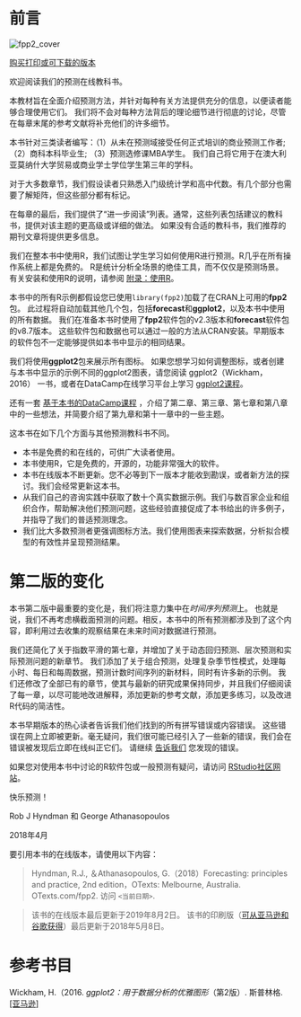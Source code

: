 # 前言
![fpp2_cover](https://otexts.com/fpp2/fpp2_cover.jpg)

[购买打印或可下载的版本](https://otexts.com/fpp2/buy-a-print-or-downloadable-version.html)

欢迎阅读我们的预测在线教科书。

本教材旨在全面介绍预测方法，并针对每种有关方法提供充分的信息，以便读者能够合理使用它们。
我们将不会对每种方法背后的理论细节进行彻底的讨论，尽管在每章末尾的参考文献将补充他们的许多细节。

本书针对三类读者编写：（1）从未在预测域接受任何正式培训的商业预测工作者; （2）商科本科毕业生; （3）预测选修课MBA学生。
我们自己将它用于在澳大利亚莫纳什大学贸易或商业学士学位学生第三年的学科。

对于大多数章节，我们假设读者只熟悉入门级统计学和高中代数。有几个部分也需要了解矩阵，但这些部分都有标记。

在每章的最后，我们提供了“进一步阅读”列表。通常，这些列表包括建议的教科书，提供对该主题的更高级或详细的做法。
如果没有合适的教科书，我们推荐的期刊文章将提供更多信息。

我们在整本书中使用R，我们试图让学生学习如何使用R进行预测。R几乎在所有操作系统上都是免费的。
R是统计分析全场景的绝佳工具，而不仅仅是预测场景。
有关安装和使用R的说明，请参阅 [附录：使用R](https://otexts.com/fpp2/appendix-using-r.html#appendix-using-r)。

本书中的所有R示例都假设您已使用`library(fpp2)`加载了在CRAN上可用的**fpp2**包。
此过程将自动加载其他几个包，包括**forecast**和**ggplot2**，以及本书中使用的所有数据。
我们在准备本书时使用了**fpp2**软件包的v2.3版本和**forecast**软件包的v8.7版本。
这些软件包和数据也可以通过一般的方法从CRAN安装。早期版本的软件包不一定能够提供如本书中显示的相同结果。

我们将使用**ggplot2**包来展示所有图标。
如果您想学习如何调整图标，或者创建与本书中显示的示例不同的ggplot2图表，请您阅读 ggplot2（Wickham，2016） 一书，或者在DataCamp在线学习平台上学习 [ggplot2课程](http://bit.ly/dcggplot2)。

还有一套 [基于本书的DataCamp课程](http://bit.ly/dcforecasting) ，介绍了第二章、第三章、第七章和第八章中的一些想法，并简要介绍了第九章和第十一章中的一些主题。

这本书在如下几个方面与其他预测教科书不同。
* 本书是免费的和在线的，可供广大读者使用。
* 本书使用R，它是免费的，开源的，功能非常强大的软件。
* 本书在线版本不断更新。您不必等到下一版本才能收到勘误，或者新方法的探讨。我们会经常更新这本书。
* 从我们自己的咨询实践中获取了数十个真实数据示例。我们与数百家企业和组织合作，帮助解决他们预测问题，这些经验直接促成了本书给出的许多例子，并指导了我们的普适预测理念。
* 我们比大多数预测者更强调图标方法。我们使用图表来探索数据，分析拟合模型的有效性并呈现预测结果。

# 第二版的变化

本书第二版中最重要的变化是，我们将注意力集中在*时间序列预测*上。
也就是说，我们不再考虑横截面预测的问题。相反，本书中的所有预测都涉及到了这个内容，即利用过去收集的观察结果在未来时间对数据进行预测。

我们还简化了关于指数平滑的第七章，并增加了关于动态回归预测、层次预测和实际预测问题的新章节。
我们添加了关于组合预测，处理复杂季节性模式，处理每小时、每日和每周数据，预测计数时间序列的新材料，同时有许多新的示例。
我们还修改了全部已有的章节，使其与最新的研究成果保持同步，并且我们仔细阅读了每一章，以尽可能地改进解释，添加更新的参考文献，添加更多练习，以及改进R代码的简洁性。

本书早期版本的热心读者告诉我们他们找到的所有拼写错误或内容错误。
这些错误在网上立即被更新。毫无疑问，我们很可能已经引入了一些新的错误，我们会在错误被发现后立即在线纠正它们。
请继续 [告诉我们](http://bit.ly/fpptypo) 您发现的错误。

如果您对使用本书中讨论的R软件包或一般预测有疑问，请访问 [RStudio社区网站](http://rstd.io/forecast-package)。



快乐预测！

Rob J Hyndman 和 George Athanasopoulos

2018年4月

要引用本书的在线版本，请使用以下内容：
> Hyndman, R.J., ＆Athanasopoulos, G.（2018）Forecasting: principles and practice, 2nd edition，OTexts: Melbourne, Australia. OTexts.com/fpp2. 访问 `<当前日期>`.

> 该书的在线版本最后更新于2019年8月2日。
> 该书的印刷版（[可从亚马逊和谷歌获得](https://otexts.com/fpp2/buy-a-print-or-downloadable-version.html)）最后更新于2018年5月8日。

# 参考书目
Wickham, H.（2016. *ggplot2：用于数据分析的优雅图形*（第2版）. 斯普林格. [[亚马逊]](http://amzn.com/331924275X?tag=otexts-20)
